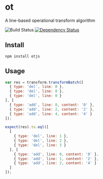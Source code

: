 # ot
A line-based operational transform algorithm

![Build Status](https://travis-ci.org/otjs/ot.svg?branch=master)
[![Dependency Status](https://david-dm.org/otjs/ot.svg)](https://david-dm.org/otjs/ot)

Install
-------

```shell
npm install otjs
```

Usage
-----

```javascript
var res = transform.transformBatch([
  { type: 'del', line: 0 },
  { type: 'del', line: 0 },
  { type: 'del', line: 0 }
], [
  { type: 'add', line: 0, content: '0' },
  { type: 'add', line: 2, content: '2' },
  { type: 'add', line: 4, content: '4' }
]);

expect(res).to.eql([
  [
    { type: 'del', line: 1 },
    { type: 'del', line: 2 },
    { type: 'del', line: 3 }
  ], [
    { type: 'add', line: 0, content: '0' },
    { type: 'add', line: 1, content: '2' },
    { type: 'add', line: 2, content: '4' }
  ]
]);
```
